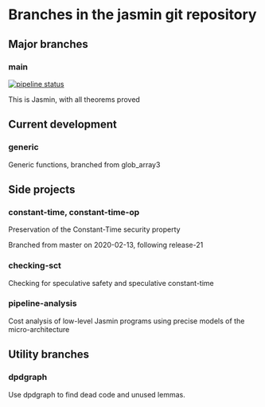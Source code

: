 # Branches in the jasmin git repository

## Major branches

### main

[![pipeline status](https://gitlab.com/jasmin-lang/jasmin/badges/main/pipeline.svg)](https://gitlab.com/jasmin-lang/jasmin/-/commits/main)

This is Jasmin, with all theorems proved

## Current development

### generic

Generic functions, branched from glob_array3

## Side projects

### constant-time, constant-time-op

Preservation of the Constant-Time security property

Branched from master on 2020-02-13, following release-21

### checking-sct

Checking for speculative safety and speculative constant-time

### pipeline-analysis

Cost analysis of low-level Jasmin programs using precise models of the micro-architecture

## Utility branches

### dpdgraph

Use dpdgraph to find dead code and unused lemmas.
